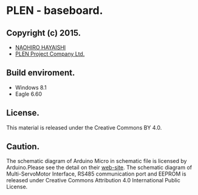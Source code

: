 PLEN - baseboard.
================================================================================
Copyright (c) 2015.
---
- [NAOHIRO HAYAISHI](http://earlystone.com/)
- [PLEN Project Company Ltd.](http://plen.jp)

Build enviroment.
---
- Windows 8.1
- Eagle 6.60

License.
---
This material is released under the Creative Commons BY 4.0.

Caution.
---
The schematic diagram of Arduino Micro in schematic file is licensed by Arduino.Please see the detail on their [web-site](https://www.arduino.cc/).
The schematic diagram of Multi-ServoMotor Interface, RS485 communication port and EEPROM is released under Creative Commons Attribution 4.0 International Public License.

